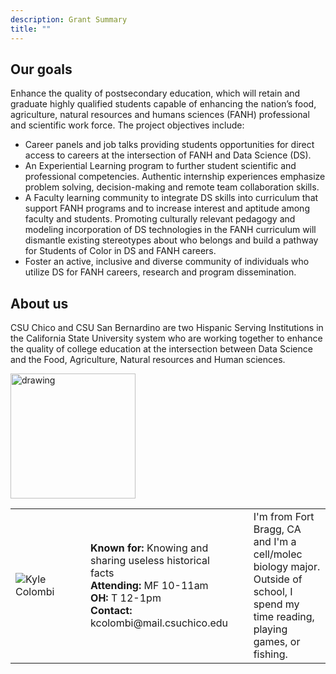 ```yaml
---
description: Grant Summary
title: ""
---
```



## Our goals

Enhance the quality of postsecondary education, which will retain and graduate highly qualified students capable of enhancing the nation’s food, agriculture, natural resources and humans sciences (FANH) professional and scientific work force. The project objectives include:

  * Career panels and job talks providing students opportunities for direct access to careers at the intersection of FANH and Data Science (DS). 
  * An Experiential Learning program to further student scientific and professional competencies. Authentic internship experiences emphasize problem solving, decision-making and 
remote team collaboration skills. 
  * A Faculty learning community to integrate DS skills into curriculum that support FANH programs and to increase interest and 
aptitude among faculty and students. Promoting culturally relevant pedagogy and modeling incorporation of DS technologies in the FANH curriculum will dismantle 
existing stereotypes about who belongs and build a pathway for Students of Color in DS and FANH careers. 
  * Foster an active, inclusive and diverse community of 
individuals who utilize DS for FANH careers, research and program dissemination.

## About us

CSU Chico and CSU San Bernardino are two Hispanic Serving Institutions in the California State University system who are working together to enhance the quality of college education at the intersection between Data Science and the Food, Agriculture, Natural resources and Human sciences. 

<img src="/img/project_staff/Robin.jpg" alt="drawing" width="200"/>


<table>
<tr>
  <td width="250"><img src=/img/project_staff/Robin.jpg" alt="Kyle Colombi" /></td>
  <td width="50"></td>
  <td width="250"><strong>Known for: </strong> Knowing and sharing useless historical facts <br> 
    <strong>Attending: </strong> MF 10-11am <br> 
    <strong>OH: </strong> T 12-1pm <br> 
    <strong>Contact: </strong> kcolombi@mail.csuchico.edu <br> </td>
  <td width="50"></td>
  <td width="350"> I'm from Fort Bragg, CA and I'm a cell/molec biology major. Outside of school, I spend my time reading, playing games, or fishing.</td>
</tr>
</table>

